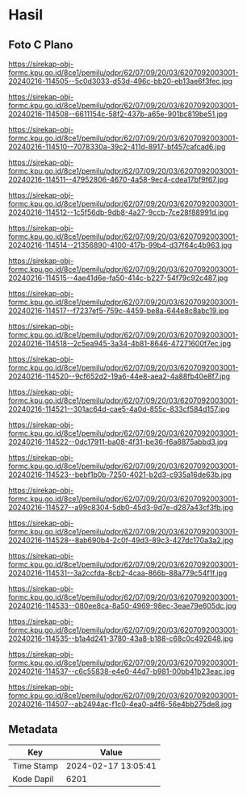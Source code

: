 # Hasil

## Foto C Plano

https://sirekap-obj-formc.kpu.go.id/8ce1/pemilu/pdpr/62/07/09/20/03/6207092003001-20240216-114505--5c0d3033-d53d-496c-bb20-eb13ae6f3fec.jpg

https://sirekap-obj-formc.kpu.go.id/8ce1/pemilu/pdpr/62/07/09/20/03/6207092003001-20240216-114508--6611154c-58f2-437b-a65e-901bc819be51.jpg

https://sirekap-obj-formc.kpu.go.id/8ce1/pemilu/pdpr/62/07/09/20/03/6207092003001-20240216-114510--7078330a-39c2-411d-8917-bf457cafcad6.jpg

https://sirekap-obj-formc.kpu.go.id/8ce1/pemilu/pdpr/62/07/09/20/03/6207092003001-20240216-114511--47952806-4670-4a58-9ec4-cdea17bf9f67.jpg

https://sirekap-obj-formc.kpu.go.id/8ce1/pemilu/pdpr/62/07/09/20/03/6207092003001-20240216-114512--1c5f56db-9db8-4a27-9ccb-7ce28f88991d.jpg

https://sirekap-obj-formc.kpu.go.id/8ce1/pemilu/pdpr/62/07/09/20/03/6207092003001-20240216-114514--21356890-4100-417b-99b4-d37f64c4b963.jpg

https://sirekap-obj-formc.kpu.go.id/8ce1/pemilu/pdpr/62/07/09/20/03/6207092003001-20240216-114515--4ae41d6e-fa50-414c-b227-54f79c92c487.jpg

https://sirekap-obj-formc.kpu.go.id/8ce1/pemilu/pdpr/62/07/09/20/03/6207092003001-20240216-114517--f7237ef5-759c-4459-be8a-644e8c8abc19.jpg

https://sirekap-obj-formc.kpu.go.id/8ce1/pemilu/pdpr/62/07/09/20/03/6207092003001-20240216-114518--2c5ea945-3a34-4b81-8646-47271600f7ec.jpg

https://sirekap-obj-formc.kpu.go.id/8ce1/pemilu/pdpr/62/07/09/20/03/6207092003001-20240216-114520--9cf652d2-19a6-44e8-aea2-4a88fb40e8f7.jpg

https://sirekap-obj-formc.kpu.go.id/8ce1/pemilu/pdpr/62/07/09/20/03/6207092003001-20240216-114521--301ac64d-cae5-4a0d-855c-833cf584d157.jpg

https://sirekap-obj-formc.kpu.go.id/8ce1/pemilu/pdpr/62/07/09/20/03/6207092003001-20240216-114522--0dc17911-ba08-4f31-be36-f6a8875abbd3.jpg

https://sirekap-obj-formc.kpu.go.id/8ce1/pemilu/pdpr/62/07/09/20/03/6207092003001-20240216-114523--bebf1b0b-7250-4021-b2d3-c935a16de63b.jpg

https://sirekap-obj-formc.kpu.go.id/8ce1/pemilu/pdpr/62/07/09/20/03/6207092003001-20240216-114527--a99c8304-5db0-45d3-9d7e-d287a43cf3fb.jpg

https://sirekap-obj-formc.kpu.go.id/8ce1/pemilu/pdpr/62/07/09/20/03/6207092003001-20240216-114528--8ab690b4-2c0f-49d3-89c3-427dc170a3a2.jpg

https://sirekap-obj-formc.kpu.go.id/8ce1/pemilu/pdpr/62/07/09/20/03/6207092003001-20240216-114531--3a2ccfda-8cb2-4caa-866b-88a779c54f1f.jpg

https://sirekap-obj-formc.kpu.go.id/8ce1/pemilu/pdpr/62/07/09/20/03/6207092003001-20240216-114533--080ee8ca-8a50-4969-98ec-3eae79e605dc.jpg

https://sirekap-obj-formc.kpu.go.id/8ce1/pemilu/pdpr/62/07/09/20/03/6207092003001-20240216-114535--b1a4d241-3780-43a8-b188-c68c0c492648.jpg

https://sirekap-obj-formc.kpu.go.id/8ce1/pemilu/pdpr/62/07/09/20/03/6207092003001-20240216-114537--c6c55838-e4e0-44d7-b981-00bb41b23eac.jpg

https://sirekap-obj-formc.kpu.go.id/8ce1/pemilu/pdpr/62/07/09/20/03/6207092003001-20240216-114507--ab2494ac-f1c0-4ea0-a4f6-56e4bb275de8.jpg


## Metadata

| Key        | Value               |
| ---------- | ------------------- |
| Time Stamp | 2024-02-17 13:05:41 |
| Kode Dapil | 6201                |



